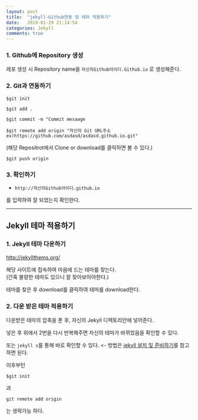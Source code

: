 ```yaml
---
layout: post
title:  "jekyll-Github연동 및 테마 적용하기"
date:   2019-01-29 21:14:54
categories: Jekyll
comments: true
---
```



### 1. Github에 Repository 생성

레포 생성 시 Repository name을 `자신의Github아이디.Github.io` 로 생성해준다.

### 2. Git과 연동하기

~~~
$git init

$git add .

$git commit -m "Commit mesaage

$git remote add origin "자신의 Git URL주소 ex)https://github.com/asdasd/asdasd.github.io.git"

~~~  

(해당 Repositrot에서 Clone or download를 클릭하면 볼 수 있다.)

~~~
$git push origin
~~~  

### 3. 확인하기

* `http://자신의Github아이디.github.io`

를 입력하여 잘 되었는지 확인한다.

---  


## Jekyll 테마 적용하기

### 1. Jekyll 테마 다운하기

http://jekyllthems.org/

해당 사이트에 접속하여 마음에 드는 테마를 찾는다.  
(간혹 불량한 테마도 있으니 잘 찾아보아야한다.)  

테마를 찾은 후 download를 클릭하여 테마를 download한다.  

### 2. 다운 받은 테마 적용하기

다운받은 테마의 압축을 푼 후, 자신의 Jekyll 디렉토리안에 넣어준다.  

넣은 후 위에서 2번을 다시 반복해주면 자신의 테마가 바뀌었음을 확인할 수 있다.  

또는 `jekyll s`를 통해 바로 확인할 수 있다. <- 방법은 [jekyll 설치 및 준비하기](https://chogyujin.github.io/2019/01/28/jekyll-%EC%84%A4%EC%B9%98-%EB%B0%8F-%EC%A4%80%EB%B9%84%ED%95%98%EA%B8%B0/)를 참고하면 된다.  

이후부턴   

~~~
$git init
~~~  
과  

~~~
git remote add origin
~~~  

는 생략가능 하다.  

